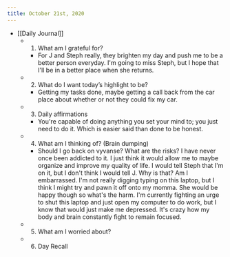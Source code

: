 ```yaml
---
title: October 21st, 2020
---
```


- [[Daily Journal]]
	 - 1. What am I grateful for?
		 - For J and Steph really, they brighten my day and push me to be a better person everyday. I'm going to miss Steph, but I hope that I'll be in a better place when she returns.

	 - 2. What do I want today’s highlight to be?
		 - Getting my tasks done, maybe getting a call back from the car place about whether or not they could fix my car. 

	 - 3. Daily affirmations
		 - You're capable of doing anything you set your mind to; you just need to do it. Which is easier said than done to be honest. 

	 - 4. What am I thinking of? (Brain dumping)
		 - Should I go back on vyvanse? What are the risks? I have never once been addicted to it. I just think it would allow me to maybe organize and improve my quality of life. I would tell Steph that I'm on it, but I don't think I would tell J. Why is that? Am I embarrassed. I'm not really digging typing on this laptop, but I think I might try and pawn it off onto my momma. She would be happy though so what's the harm. I'm currently fighting an urge to shut this laptop and just open my computer to do work, but I know that would just make me depressed. It's crazy how my body and brain constantly fight to remain focused. 

	 - 5. What am I worried about?

	 - 6. Day Recall
